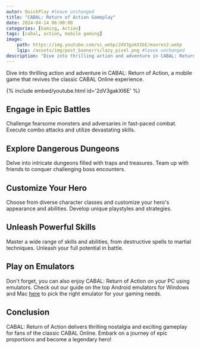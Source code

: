 ```yaml
---
autor: QuickPlay #leave unchanged
title: "CABAL: Return of Action Gameplay"
date: 2024-04-14 06:00:00
categories: [Gaming, Action]
tags: [cabal, action, mobile gaming]
image: 
    path: https://img.youtube.com/vi_webp/2dV3gakXI6E/maxres2.webp 
    lqip: /assets/img/post_bannerrs/lazy_pixel.png #leave unchanged
description: "Dive into thrilling action and adventure in CABAL: Return of Action, a mobile game that revives the classic CABAL Online experience. Battle fierce monsters, explore dungeons, and unleash powerful skills!"
---
```


Dive into thrilling action and adventure in CABAL: Return of Action, a mobile game that revives the classic CABAL Online experience.

{% include embed/youtube.html id='2dV3gakXI6E' %}

## Engage in Epic Battles
Challenge fearsome monsters and adversaries in fast-paced combat. Execute combo attacks and utilize devastating skills.

## Explore Dangerous Dungeons
Delve into intricate dungeons filled with traps and treasures. Team up with friends to conquer challenging boss encounters.

## Customize Your Hero
Choose from diverse character classes and customize your hero's appearance and abilities. Develop unique playstyles and strategies.

## Unleash Powerful Skills
Master a wide range of skills and abilities, from destructive spells to martial techniques. Unleash your full potential in battle.

## Play on Emulators
Don't forget, you can also enjoy CABAL: Return of Action on your PC using emulators. Check out our guide on the top Android emulators for Windows and Mac [here](https://quickplaymobile.github.io/posts/Top-10-Best-Android-Emulators-for-Windows-and-Mac/) to pick the right emulator for your gaming needs.

## Conclusion
CABAL: Return of Action delivers thrilling nostalgia and exciting gameplay for fans of the classic CABAL Online. Embark on a journey of epic proportions and become a legendary hero!

